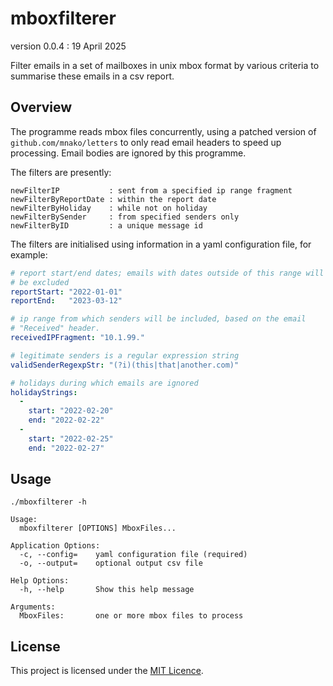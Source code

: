 # mboxfilterer

version 0.0.4 : 19 April 2025

Filter emails in a set of mailboxes in unix mbox format by various
criteria to summarise these emails in a csv report. 

## Overview

The programme reads mbox files concurrently, using a patched version of
`github.com/mnako/letters` to only read email headers to speed up
processing. Email bodies are ignored by this programme.

The filters are presently:

```
newFilterIP           : sent from a specified ip range fragment
newFilterByReportDate : within the report date
newFilterByHoliday    : while not on holiday
newFilterBySender     : from specified senders only
newFilterByID         : a unique message id
```

The filters are initialised using information in a yaml configuration
file, for example:

```yaml
# report start/end dates; emails with dates outside of this range will
# be excluded
reportStart: "2022-01-01"
reportEnd:   "2023-03-12"

# ip range from which senders will be included, based on the email
# "Received" header.
receivedIPFragment: "10.1.99."

# legitimate senders is a regular expression string
validSenderRegexpStr: "(?i)(this|that|another.com)"

# holidays during which emails are ignored
holidayStrings: 
  -
    start: "2022-02-20"
    end: "2022-02-22"
  -
    start: "2022-02-25"
    end: "2022-02-27"

```

## Usage

```
./mboxfilterer -h

Usage:
  mboxfilterer [OPTIONS] MboxFiles...

Application Options:
  -c, --config=    yaml configuration file (required)
  -o, --output=    optional output csv file

Help Options:
  -h, --help       Show this help message

Arguments:
  MboxFiles:       one or more mbox files to process

```

## License

This project is licensed under the [MIT Licence](LICENCE).
